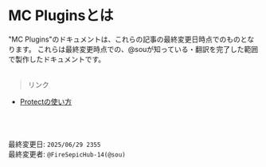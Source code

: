 # MC Pluginsとは

"MC Plugins"のドキュメントは、これらの記事の最終変更日時点でのものとなります。
これらは最終変更時点での、@souが知っている・翻訳を完了した範囲で製作したドキュメントです。
<br><br>

> リンク
 - [Protectの使い方](/mc-plugins/Protect.md)

<br><br><br>
最終変更日: `2025/06/29 2355`<br>
最終変更者: `@FireSepicHub-14(@sou)`